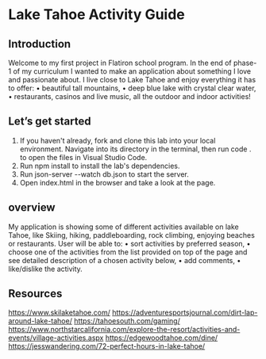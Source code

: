 # Lake Tahoe Activity Guide
  
## Introduction
Welcome to my first project in Flatiron school program. 
In the end of phase-1 of my curriculum I wanted to make an application about something I love and passionate about. I live close to Lake Tahoe and enjoy everything it has to offer: 
•	beautiful tall mountains,
•	deep blue lake with crystal clear water,
•	restaurants, casinos and live music,
all the outdoor and indoor activities! 

## Let’s get started
1.	If you haven't already, fork and clone this lab into your local environment. Navigate into its directory in the terminal, then run code . to open the files in Visual Studio Code.
2.	Run npm install to install the lab's dependencies.
3.	Run json-server --watch db.json to start the server.
4.	Open index.html in the browser and take a look at the page.

## overview
My application is showing some of different activities available on lake Tahoe, like Skiing, hiking, paddleboarding, rock climbing, enjoying beaches or restaurants.
User will be able to:
•	sort activities by preferred season, 
•	choose one of the activities from the list provided on top of the page and see detailed description of a chosen activity below, 
•	add comments,
•	like/dislike the activity.

## Resources
https://www.skilaketahoe.com/
https://adventuresportsjournal.com/dirt-lap-around-lake-tahoe/
https://tahoesouth.com/gaming/
https://www.northstarcalifornia.com/explore-the-resort/activities-and-events/village-activities.aspx
https://edgewoodtahoe.com/dine/
https://jesswandering.com/72-perfect-hours-in-lake-tahoe/
